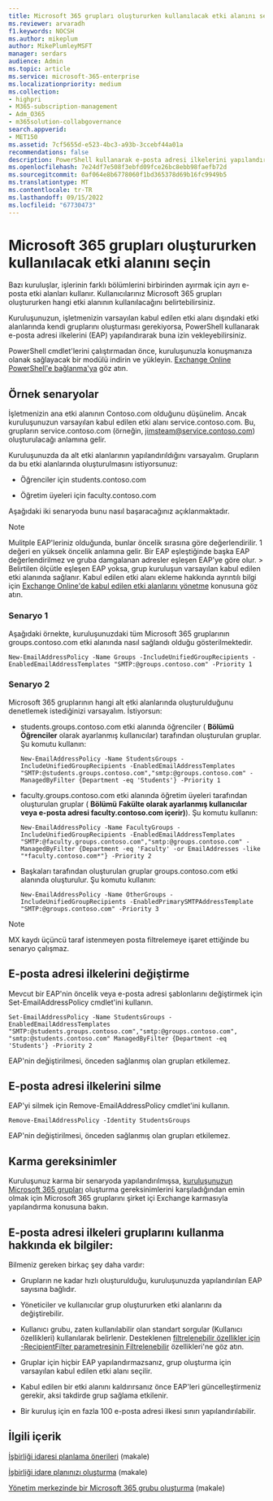 ```yaml
---
title: Microsoft 365 grupları oluştururken kullanılacak etki alanını seçin
ms.reviewer: arvaradh
f1.keywords: NOCSH
ms.author: mikeplum
author: MikePlumleyMSFT
manager: serdars
audience: Admin
ms.topic: article
ms.service: microsoft-365-enterprise
ms.localizationpriority: medium
ms.collection:
- highpri
- M365-subscription-management
- Adm_O365
- m365solution-collabgovernance
search.appverid:
- MET150
ms.assetid: 7cf5655d-e523-4bc3-a93b-3ccebf44a01a
recommendations: false
description: PowerShell kullanarak e-posta adresi ilkelerini yapılandırarak Microsoft 365 grupları oluştururken kullanılacak etki alanını seçmeyi öğrenin.
ms.openlocfilehash: 7e24df7e508f3ebfd09fce26bc8ebb98faefb72d
ms.sourcegitcommit: 0af064e8b6778060f1bd365378d69b16fc9949b5
ms.translationtype: MT
ms.contentlocale: tr-TR
ms.lasthandoff: 09/15/2022
ms.locfileid: "67730473"
---
```

# <a name="choose-the-domain-to-use-when-creating-microsoft-365-groups"></a>Microsoft 365 grupları oluştururken kullanılacak etki alanını seçin

Bazı kuruluşlar, işlerinin farklı bölümlerini birbirinden ayırmak için ayrı e-posta etki alanları kullanır. Kullanıcılarınız Microsoft 365 grupları oluştururken hangi etki alanının kullanılacağını belirtebilirsiniz.
  
Kuruluşunuzun, işletmenizin varsayılan kabul edilen etki alanı dışındaki etki alanlarında kendi gruplarını oluşturması gerekiyorsa, PowerShell kullanarak e-posta adresi ilkelerini (EAP) yapılandırarak buna izin vekleyebilirsiniz.

PowerShell cmdlet'lerini çalıştırmadan önce, kuruluşunuzla konuşmanıza olanak sağlayacak bir modülü indirin ve yükleyin. [Exchange Online PowerShell'e bağlanma'ya](/powershell/exchange/connect-to-exchange-online-powershell) göz atın.

## <a name="example-scenarios"></a>Örnek senaryolar

İşletmenizin ana etki alanının Contoso.com olduğunu düşünelim. Ancak kuruluşunuzun varsayılan kabul edilen etki alanı service.contoso.com. Bu, grupların service.contoso.com (örneğin, jimsteam@service.contoso.com) oluşturulacağı anlamına gelir.
  
Kuruluşunuzda da alt etki alanlarının yapılandırıldığını varsayalım. Grupların da bu etki alanlarında oluşturulmasını istiyorsunuz:
  
- Öğrenciler için students.contoso.com
    
- Öğretim üyeleri için faculty.contoso.com
    
Aşağıdaki iki senaryoda bunu nasıl başaracağınız açıklanmaktadır.

> [!NOTE]
> Mulitple EAP'leriniz olduğunda, bunlar öncelik sırasına göre değerlendirilir. 1 değeri en yüksek öncelik anlamına gelir. Bir EAP eşleştiğinde başka EAP değerlendirilmez ve gruba damgalanan adresler eşleşen EAP'ye göre olur. > Belirtilen ölçütle eşleşen EAP yoksa, grup kuruluşun varsayılan kabul edilen etki alanında sağlanır. Kabul edilen etki alanı ekleme hakkında ayrıntılı bilgi için [Exchange Online'de kabul edilen etki alanlarını yönetme](/exchange/mail-flow-best-practices/manage-accepted-domains/manage-accepted-domains) konusuna göz atın.
  
### <a name="scenario-1"></a>Senaryo 1

Aşağıdaki örnekte, kuruluşunuzdaki tüm Microsoft 365 gruplarının groups.contoso.com etki alanında nasıl sağlandı olduğu gösterilmektedir.
  
```
New-EmailAddressPolicy -Name Groups -IncludeUnifiedGroupRecipients -EnabledEmailAddressTemplates "SMTP:@groups.contoso.com" -Priority 1
```

### <a name="scenario-2"></a>Senaryo 2

Microsoft 365 gruplarının hangi alt etki alanlarında oluşturulduğunu denetlemek istediğinizi varsayalım. İstiyorsun:
  
- students.groups.contoso.com etki alanında öğrenciler ( **Bölümü** **Öğrenciler** olarak ayarlanmış kullanıcılar) tarafından oluşturulan gruplar. Şu komutu kullanın:
    
  ```
  New-EmailAddressPolicy -Name StudentsGroups -IncludeUnifiedGroupRecipients -EnabledEmailAddressTemplates "SMTP:@students.groups.contoso.com","smtp:@groups.contoso.com" -ManagedByFilter {Department -eq 'Students'} -Priority 1
  ```

- faculty.groups.contoso.com etki alanında öğretim üyeleri tarafından oluşturulan gruplar ( **Bölümü** **Fakülte olarak ayarlanmış kullanıcılar veya e-posta adresi faculty.contoso.com içerir)**). Şu komutu kullanın:
    
  ```
  New-EmailAddressPolicy -Name FacultyGroups -IncludeUnifiedGroupRecipients -EnabledEmailAddressTemplates "SMTP:@faculty.groups.contoso.com","smtp:@groups.contoso.com" -ManagedByFilter {Department -eq 'Faculty' -or EmailAddresses -like "*faculty.contoso.com*"} -Priority 2
  ```

- Başkaları tarafından oluşturulan gruplar groups.contoso.com etki alanında oluşturulur. Şu komutu kullanın:
    
  ```
  New-EmailAddressPolicy -Name OtherGroups -IncludeUnifiedGroupRecipients -EnabledPrimarySMTPAddressTemplate "SMTP:@groups.contoso.com" -Priority 3
  ```
> [!NOTE]
> MX kaydı üçüncü taraf istenmeyen posta filtrelemeye işaret ettiğinde bu senaryo çalışmaz.
 
## <a name="change-email-address-policies"></a>E-posta adresi ilkelerini değiştirme

Mevcut bir EAP'nin öncelik veya e-posta adresi şablonlarını değiştirmek için Set-EmailAddressPolicy cmdlet'ini kullanın.
  
```
Set-EmailAddressPolicy -Name StudentsGroups -EnabledEmailAddressTemplates "SMTP:@students.groups.contoso.com","smtp:@groups.contoso.com", "smtp:@students.contoso.com" ManagedByFilter {Department -eq 'Students'} -Priority 2

```

EAP'nin değiştirilmesi, önceden sağlanmış olan grupları etkilemez.
  
## <a name="delete-email-address-policies"></a>E-posta adresi ilkelerini silme

EAP'yi silmek için Remove-EmailAddressPolicy cmdlet'ini kullanın.
  
```
Remove-EmailAddressPolicy -Identity StudentsGroups
```

EAP'nin değiştirilmesi, önceden sağlanmış olan grupları etkilemez.
  
## <a name="hybrid-requirements"></a>Karma gereksinimler

Kuruluşunuz karma bir senaryoda yapılandırılmışsa, [kuruluşunuzun Microsoft 365 grupları](/exchange/hybrid-deployment/set-up-microsoft-365-groups) oluşturma gereksinimlerini karşıladığından emin olmak için Microsoft 365 gruplarını şirket içi Exchange karmasıyla yapılandırma konusuna bakın. 
  
## <a name="additional-info-about-using-email-address-policies-groups"></a>E-posta adresi ilkeleri gruplarını kullanma hakkında ek bilgiler:

Bilmeniz gereken birkaç şey daha vardır:
  
- Grupların ne kadar hızlı oluşturulduğu, kuruluşunuzda yapılandırılan EAP sayısına bağlıdır.
    
- Yöneticiler ve kullanıcılar grup oluştururken etki alanlarını da değiştirebilir.
    
- Kullanıcı grubu, zaten kullanılabilir olan standart sorgular (Kullanıcı özellikleri) kullanılarak belirlenir. Desteklenen [filtrelenebilir özellikler için -RecipientFilter parametresinin Filtrelenebilir](/powershell/exchange/recipientfilter-properties) özellikleri'ne göz atın. 
    
- Gruplar için hiçbir EAP yapılandırmazsanız, grup oluşturma için varsayılan kabul edilen etki alanı seçilir.
    
- Kabul edilen bir etki alanını kaldırırsanız önce EAP'leri güncelleştirmeniz gerekir, aksi takdirde grup sağlama etkilenir.
    
- Bir kuruluş için en fazla 100 e-posta adresi ilkesi sınırı yapılandırılabilir.
    
## <a name="related-content"></a>İlgili içerik

[İşbirliği idaresi planlama önerileri](collaboration-governance-overview.md#collaboration-governance-planning-recommendations) (makale)

[İşbirliği idare planınızı oluşturma](collaboration-governance-first.md) (makale)

[Yönetim merkezinde bir Microsoft 365 grubu oluşturma](../admin/create-groups/create-groups.md) (makale)

